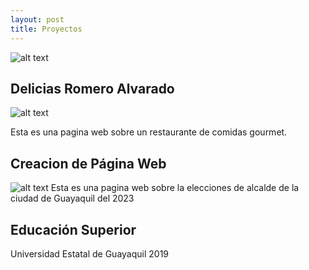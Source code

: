 ```yaml
---
layout: post
title: Proyectos 
---
```


![alt text](https://th.bing.com/th/id/OIP.xUZdnezjQQ855imBFzzjzAHaE7?pid=ImgDet&rs=1)

## Delicias Romero Alvarado
![alt text](https://andresromero14.github.io/DeliciasRomero.github.io)

Esta es una pagina web sobre un restaurante de comidas gourmet.

## Creacion de Página Web
![alt text](https://andresromero14.github.io/crearpaginaweb/)
Esta es una pagina web sobre la elecciones de alcalde de la ciudad de Guayaquil del 2023
## Educación Superior 
Universidad Estatal de Guayaquil 2019 




